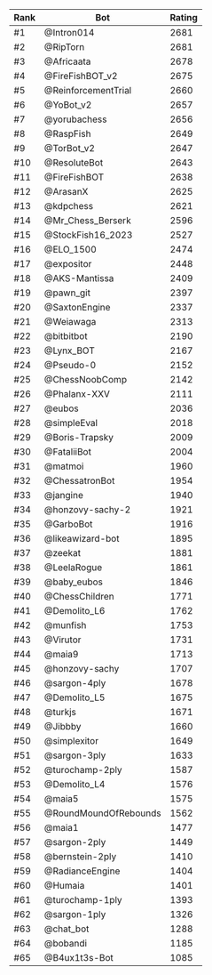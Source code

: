 Rank|Bot|Rating
---|---|---
#1|@Intron014|2681
#2|@RipTorn|2681
#3|@Africaata|2678
#4|@FireFishBOT_v2|2675
#5|@ReinforcementTrial|2660
#6|@YoBot_v2|2657
#7|@yorubachess|2656
#8|@RaspFish|2649
#9|@TorBot_v2|2647
#10|@ResoluteBot|2643
#11|@FireFishBOT|2638
#12|@ArasanX|2625
#13|@kdpchess|2621
#14|@Mr_Chess_Berserk|2596
#15|@StockFish16_2023|2527
#16|@ELO_1500|2474
#17|@expositor|2448
#18|@AKS-Mantissa|2409
#19|@pawn_git|2397
#20|@SaxtonEngine|2337
#21|@Weiawaga|2313
#22|@bitbitbot|2190
#23|@Lynx_BOT|2167
#24|@Pseudo-0|2152
#25|@ChessNoobComp|2142
#26|@Phalanx-XXV|2111
#27|@eubos|2036
#28|@simpleEval|2018
#29|@Boris-Trapsky|2009
#30|@FataliiBot|2004
#31|@matmoi|1960
#32|@ChessatronBot|1954
#33|@jangine|1940
#34|@honzovy-sachy-2|1921
#35|@GarboBot|1916
#36|@likeawizard-bot|1895
#37|@zeekat|1881
#38|@LeelaRogue|1861
#39|@baby_eubos|1846
#40|@ChessChildren|1771
#41|@Demolito_L6|1762
#42|@munfish|1753
#43|@Virutor|1731
#44|@maia9|1713
#45|@honzovy-sachy|1707
#46|@sargon-4ply|1678
#47|@Demolito_L5|1675
#48|@turkjs|1671
#49|@Jibbby|1660
#50|@simplexitor|1649
#51|@sargon-3ply|1633
#52|@turochamp-2ply|1587
#53|@Demolito_L4|1576
#54|@maia5|1575
#55|@RoundMoundOfRebounds|1562
#56|@maia1|1477
#57|@sargon-2ply|1449
#58|@bernstein-2ply|1410
#59|@RadianceEngine|1404
#60|@Humaia|1401
#61|@turochamp-1ply|1393
#62|@sargon-1ply|1326
#63|@chat_bot|1288
#64|@bobandi|1185
#65|@B4ux1t3s-Bot|1085
